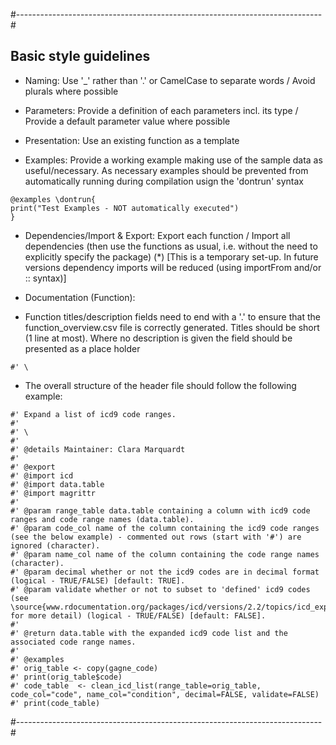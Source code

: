 #----------------------------------------------------------------------------#

## Basic style guidelines

- Naming: Use '_' rather than '.' or CamelCase to separate words / Avoid plurals 
  where possible

- Parameters: Provide a definition of each parameters incl. its type / Provide a 
  default parameter value where possible

- Presentation: Use an existing function as a template

- Examples: Provide a working example making use of the sample data as useful/necessary. As necessary examples should be prevented from automatically running during compilation usign the 'dontrun' syntax
````
@examples \dontrun{
print("Test Examples - NOT automatically executed")
}
````

- Dependencies/Import & Export: Export each function / Import all dependencies 
  (then use the functions as usual, i.e. without the need to explicitly specify the package) (*) [This is a temporary set-up. In future versions dependency imports will be reduced (using importFrom and/or :: syntax)]

- Documentation (Function): 

* Function titles/description fields need to end with a '.' to ensure that the function_overview.csv file is correctly generated. Titles should be short (1 line at most). Where no description is given the field should be presented as a place holder
````
#' \
````

* The overall structure of the header file should follow the following example:

````
#' Expand a list of icd9 code ranges. 
#' 
#' \
#' 
#' @details Maintainer: Clara Marquardt
#' 
#' @export
#' @import icd
#' @import data.table
#' @import magrittr
#' 
#' @param range_table data.table containing a column with icd9 code ranges and code range names (data.table).
#' @param code_col name of the column containing the icd9 code ranges (see the below example) - commented out rows (start with '#') are ignored (character). 
#' @param name_col name of the column containing the code range names (character).  
#' @param decimal whether or not the icd9 codes are in decimal format (logical - TRUE/FALSE) [default: TRUE]. 
#' @param validate whether or not to subset to 'defined' icd9 codes (see \source{www.rdocumentation.org/packages/icd/versions/2.2/topics/icd_expand_range} for more detail) (logical - TRUE/FALSE) [default: FALSE]. 
#' 
#' @return data.table with the expanded icd9 code list and the associated code range names. 
#' 
#' @examples 
#' orig_table <- copy(gagne_code) 
#' print(orig_table$code)        
#' code_table  <- clean_icd_list(range_table=orig_table, code_col="code", name_col="condition", decimal=FALSE, validate=FALSE) 
#' print(code_table)
````


#----------------------------------------------------------------------------#
